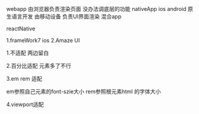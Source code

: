 webapp     由浏览器负责渲染页面  没办法调底层的功能
nativeApp     ios  android  原生语言开发  由移动设备 负责UI界面渲染
混合app

reactNative

1.frameWork7 ios
2.Amaze UI

1.不适配 两边留白

2.百分比适配 元素多了不行

3.em rem 适配 

em参照自己元素的font-szie大小
rem参照根元素html 的字体大小

4.viewport适配